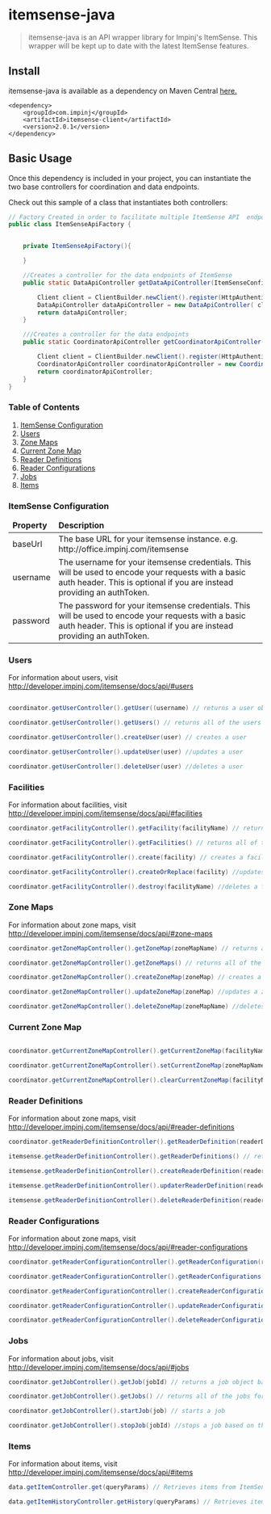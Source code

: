 # itemsense-java
> itemsense-java is an API wrapper library for Impinj's ItemSense. This wrapper will be kept up to date with the latest ItemSense features.

## Install
itemsense-java is available as a dependency on Maven Central [here.](http://mvnrepository.com/artifact/com.impinj/itemsense-client)

```
<dependency>
	<groupId>com.impinj</groupId>
	<artifactId>itemsense-client</artifactId>
	<version>2.0.1</version>
</dependency>
```

## Basic Usage
Once this dependency is included in your project, you can instantiate the two base controllers for coordination and data endpoints.

Check out this sample of a class that instantiates both controllers:

```java
// Factory Created in order to facilitate multiple ItemSense API  endpoints
public class ItemSenseApiFactory {


    private ItemSenseApiFactory(){

    }

    //Creates a controller for the data endpoints of ItemSense
    public static DataApiController getDataApiController(ItemSenseConfiguration itemSenseConfiguration){

        Client client = ClientBuilder.newClient().register(HttpAuthenticationFeature.basic(itemSenseConfiguration.getUserName(), itemSenseConfiguration.getPassword()));
        DataApiController dataApiController = new DataApiController( client, URI.create(itemSenseConfiguration.getBaseUrl()));
        return dataApiController;
    }

    ///Creates a controller for the data endpoints
    public static CoordinatorApiController getCoordinatorApiController(ItemSenseConfiguration itemSenseConfiguration){

        Client client = ClientBuilder.newClient().register(HttpAuthenticationFeature.basic(itemSenseConfiguration.getUserName(), itemSenseConfiguration.getPassword()));
        CoordinatorApiController coordinatorApiController = new CoordinatorApiController( client, URI.create(itemSenseConfiguration.getBaseUrl()));
        return coordinatorApiController;
    }
}
```

### Table of Contents
1. <a href="#itemsenseConfig">ItemSense Configuration</a>
2. <a href="#users">Users</a>
3. <a href="#zoneMaps">Zone Maps </a>
4. <a href= "#currentZoneMap"> Current Zone Map </a>
5. <a href= "#readerDefinitions" >Reader Definitions </a>
6. <a href ="#readerConfigurations"> Reader Configurations </a>
7. <a href= "#jobs" >Jobs </a>
8. <a href= "#items">Items </a>



### ItemSense Configuration
<div id="itemsenseConfig" />
<table>
<thead>
<tr>
<td>
<b>Property</b>
</td>
<td>
<b>Description</b>
</td>
</tr>
</thead>
<tbody>
<tr>
  <td>
  baseUrl
  </td>
  <td>
  The base URL for your itemsense instance. e.g. http://office.impinj.com/itemsense
  </td>
</tr>
<tr>
  <td>
  username
  </td>
  <td>
  The username for your itemsense credentials. This will be used to encode your requests with a basic auth header. This is optional if you are instead providing an authToken.
  </td>
</tr>
<tr>
  <td>
  password
</td>
  <td>
  The password for your itemsense credentials. This will be used to encode your requests with a basic auth header. This is optional if you are instead providing an authToken.
  </td>
</tr>
</tbody>

</table>



### Users

<div id="users" />

For information about users, visit http://developer.impinj.com/itemsense/docs/api/#users

```java

coordinator.getUserController().getUser((username) // returns a user object based on username

coordinator.getUserController().getUsers() // returns all of the users for an itemsense instance

coordinator.getUserController().createUser(user) // creates a user

coordinator.getUserController().updateUser(user) //updates a user

coordinator.getUserController().deleteUser(user) //deletes a user

```
### Facilities

<div id="facilities" />

For information about facilities, visit http://developer.impinj.com/itemsense/docs/api/#facilities

```java
coordinator.getFacilityController().getFacility(facilityName) // returns a facility object based on the name

coordinator.getFacilityController().getFacilities() // returns all of the facilities for an itemsense instance

coordinator.getFacilityController().create(facility) // creates a facility

coordinator.getFacilityController().createOrReplace(facility) //updates a faciity

coordinator.getFacilityController().destroy(facilityName) //deletes a faciity
```


### Zone Maps

<div id="zoneMaps" />

For information about zone maps, visit http://developer.impinj.com/itemsense/docs/api/#zone-maps

```java
coordinator.getZoneMapController().getZoneMap(zoneMapName) // returns a zone map object based on the name

coordinator.getZoneMapController().getZoneMaps() // returns all of the zone maps for an itemsense instance

coordinator.getZoneMapController().createZoneMap(zoneMap) // creates a zone map

coordinator.getZoneMapController().updateZoneMap(zoneMap) //updates a zone map

coordinator.getZoneMapController().deleteZoneMap(zoneMapName) //deletes a zone map
```

### Current Zone Map

<div id="currentZoneMap" />

```java

coordinator.getCurrentZoneMapController().getCurrentZoneMap(facilityName) // returns the current zonemap for a specific facility

coordinator.getCurrentZoneMapController().setCurrentZoneMap(zoneMapName) // updates/sets the current zone map

coordinator.getCurrentZoneMapController().clearCurrentZoneMap(facilityName) // clears the current zone map value
```

### Reader Definitions

<div id="readerDefintions" />

For information about zone maps, visit http://developer.impinj.com/itemsense/docs/api/#reader-definitions

```java
coordinator.getReaderDefinitionController().getReaderDefinition(readerDefinitionName) // returns a reader definition object based on the name

itemsense.getReaderDefinitionController().getReaderDefinitions() // returns all of the reader definitions for an itemsense instance

itemsense.getReaderDefinitionController().createReaderDefinition(readerDefinition) // creates a reader definition

itemsense.getReaderDefinitionController().updaterReaderDefinition(readerDefinition) //updates a reader definition

itemsense.getReaderDefinitionController().deleteReaderDefinition(readerDefinitionName) //deletes a reader definition based on the name
```

### Reader Configurations

<div id="readerConfigurations" />

For information about zone maps, visit http://developer.impinj.com/itemsense/docs/api/#reader-configurations

```java
coordinator.getReaderConfigurationController().getReaderConfiguration(readerConfigurationName) // returns a reader configuration object based on the name

coordinator.getReaderConfigurationController().getReaderConfigurations() // returns all of the reader configurations for an itemsense instance

coordinator.getReaderConfigurationController().createReaderConfiguration(readerConfiguration) // creates a reader configuration

coordinator.getReaderConfigurationController().updateReaderConfiguration(readerConfiguration) //updates a reader configuration

coordinator.getReaderConfigurationController().deleteReaderConfiguration(readerConfigurationName) //deletes a reader configuration based on the name
```


### Jobs

<div id="jobs" />

For information about jobs, visit http://developer.impinj.com/itemsense/docs/api/#jobs

```java
coordinator.getJobController().getJob(jobId) // returns a job object based on the id

coordinator.getJobController().getJobs() // returns all of the jobs for an itemsense instance

coordinator.getJobController().startJob(job) // starts a job

coordinator.getJobController().stopJob(jobId) //stops a job based on the id

```

### Items

<div id="items" />

For information about items, visit http://developer.impinj.com/itemsense/docs/api/#items

```java
data.getItemController.get(queryParams) // Retrieves items from ItemSense. Takes in a map of query Params, but also has multiple overloads

data.getItemHistoryController.getHistory(queryParams) // Retrieves item history records from ItemSense. Takes in a map of query Params, but also has multiple overloads
```


